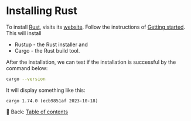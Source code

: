 # Installing Rust

To install [Rust](https://www.rust-lang.org/), visits its [website](https://www.rust-lang.org/).
Follow the instructions of [Getting started](https://www.rust-lang.org/learn/get-started).
This will install

* Rustup - the Rust installer and
* Cargo - the Rust build tool.

After the installation, we can test if the installation is successful by the command below:

```sh
cargo --version
```

It will display something like this:

```text
cargo 1.74.0 (ecb9851af 2023-10-18)
```

<!-- :arrow_right:  Next:  -->

:blue_book: Back: [Table of contents](./../README.md)
